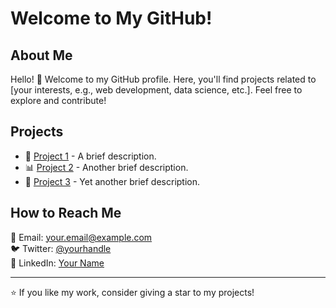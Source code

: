 # Welcome to My GitHub!

## About Me
Hello! 👋 Welcome to my GitHub profile. Here, you'll find projects related to [your interests, e.g., web development, data science, etc.]. Feel free to explore and contribute!

## Projects
- 🚀 [Project 1](https://github.com/yourusername/project1) - A brief description.
- 📊 [Project 2](https://github.com/yourusername/project2) - Another brief description.
- 🔧 [Project 3](https://github.com/yourusername/project3) - Yet another brief description.

## How to Reach Me
📧 Email: your.email@example.com  
🐦 Twitter: [@yourhandle](https://twitter.com/yourhandle)  
💼 LinkedIn: [Your Name](https://linkedin.com/in/yourprofile)

---

⭐ If you like my work, consider giving a star to my projects!
